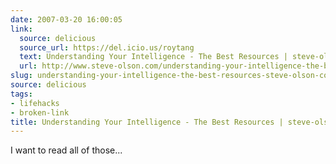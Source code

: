 ```yaml
---
date: 2007-03-20 16:00:05
link:
  source: delicious
  source_url: https://del.icio.us/roytang
  text: Understanding Your Intelligence - The Best Resources | steve-olson.com
  url: http://www.steve-olson.com/understanding-your-intelligence-the-best-resources/
slug: understanding-your-intelligence-the-best-resources-steve-olson-com
source: delicious
tags:
- lifehacks
- broken-link
title: Understanding Your Intelligence - The Best Resources | steve-olson.com
---
```


I want to read all of those...